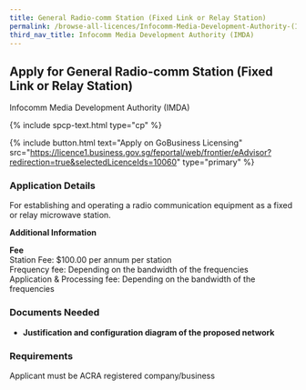 ```yaml
---
title: General Radio-comm Station (Fixed Link or Relay Station)
permalink: /browse-all-licences/Infocomm-Media-Development-Authority-(IMDA)/General-Radio-comm-Station-(Fixed-Link-or-Relay-Station)
third_nav_title: Infocomm Media Development Authority (IMDA)
---
```


## Apply for General Radio-comm Station (Fixed Link or Relay Station)

Infocomm Media Development Authority (IMDA)

{% include spcp-text.html type="cp" %}

{% include button.html text="Apply on GoBusiness Licensing" src="https://licence1.business.gov.sg/feportal/web/frontier/eAdvisor?redirection=true&selectedLicenceIds=10060" type="primary" %}

<H3>Application Details</H3>

<p>For establishing and operating a radio communication equipment as a fixed or relay microwave station.</p>

<strong>Additional Information</strong>

<p><strong>Fee</strong><br />Station Fee: $100.00 per annum per station<br />Frequency fee: Depending on the bandwidth of the frequencies<br />Application & Processing fee: Depending on the bandwidth of the frequencies</p>

<H3>Documents Needed</H3>

<ul>
 <li><strong>Justification and configuration diagram of the proposed network</strong></li>
 </ul>

<H3>Requirements</H3>

Applicant must be ACRA registered company/business

